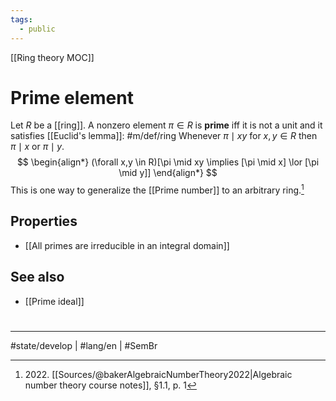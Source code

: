 ```yaml
---
tags:
  - public
---
```

[[Ring theory MOC]]
# Prime element

Let $R$ be a [[ring]].
A nonzero element $\pi \in R$ is **prime** iff it is not a unit and it satisfies [[Euclid's lemma]]: #m/def/ring 
Whenever $\pi \mid xy$ for $x,y \in R$ then $\pi \mid x$ or $\pi \mid y$.
$$
\begin{align*}
(\forall x,y \in R)[\pi \mid xy \implies [\pi \mid x] \lor [\pi \mid y]]
\end{align*}
$$
This is one way to generalize the [[Prime number]] to an arbitrary ring.[^2022]

  [^2022]: 2022\. [[Sources/@bakerAlgebraicNumberTheory2022|Algebraic number theory course notes]], §1.1, p. 1
## Properties

- [[All primes are irreducible in an integral domain]]

## See also

- [[Prime ideal]]

#
---
#state/develop  | #lang/en | #SemBr
